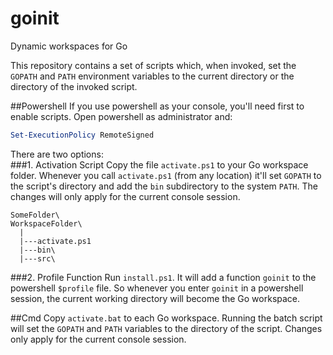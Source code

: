# goinit
Dynamic workspaces for Go  
  
This repository contains a set of scripts which, when invoked, set the `GOPATH` and `PATH` environment variables to the current directory or the directory of the invoked script.  
  
##Powershell
If you use powershell as your console, you'll need first to enable scripts. Open powershell as administrator and:
```powershell
Set-ExecutionPolicy RemoteSigned
```
  
There are two options:  
###1. Activation Script
Copy the file `activate.ps1` to your Go workspace folder. Whenever you call `activate.ps1` (from any location) it'll set `GOPATH` to the script's directory and add the `bin` subdirectory to the system `PATH`. The changes will only apply for the current console session.  
```
SomeFolder\
WorkspaceFolder\
  |
  |---activate.ps1
  |---bin\
  |---src\
```
  
###2. Profile Function
Run `install.ps1`. It will add a function `goinit` to the powershell `$profile` file. So whenever you enter `goinit` in a powershell session, the current working directory will become the Go workspace.  
  
##Cmd
Copy `activate.bat` to each Go workspace. Running the batch script will set the `GOPATH` and `PATH` variables to the directory of the script. Changes only apply for the current console session.
